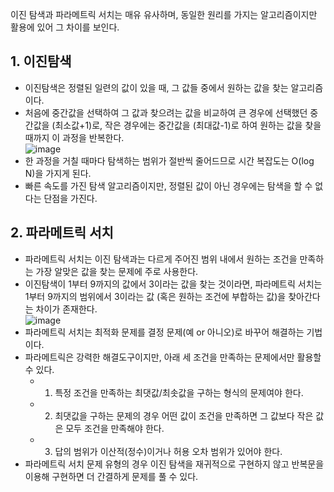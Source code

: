 
이진 탐색과 파라메트릭 서치는 매유 유사하며, 동일한 원리를 가지는 알고리즘이지만 활용에 있어 그 차이를 보인다.

## 1. 이진탐색
- 이진탐색은 정렬된 일련의 값이 있을 때, 그 값들 중에서 원하는 값을 찾는 알고리즘이다.
- 처음에 중간값을 선택하여 그 값과 찾으려는 값을 비교하여 큰 경우에 선택했던 중간값을 (최소값+1)로, 작은 경우에는 중간값을 (최대값-1)로 하여 원하는 값을 찾을 때까지 이 과정을 반복한다.  
 ![image](https://user-images.githubusercontent.com/29484377/136022841-e54a1b33-1423-410f-817d-1dc28615aa0e.png)
- 한 과정을 거칠 때마다 탐색하는 범위가 절반씩 줄어드므로 시간 복잡도는 O(log N)을 가지게 된다.
- 빠른 속도를 가진 탐색 알고리즘이지만, 정렬된 값이 아닌 경우에는 탐색을 할 수 없다는 단점을 가진다.

## 2. 파라메트릭 서치
- 파라메트릭 서치는 이진 탐색과는 다르게 주어진 범위 내에서 원하는 조건을 만족하는 가장 알맞은 값을 찾는 문제에 주로 사용한다.
- 이진탐색이 1부터 9까지의 값에서 3이라는 값을 찾는 것이라면, 파라메트릭 서치는 1부터 9까지의 범위에서 3이라는 값 (혹은 원하는 조건에 부합하는 값)을 찾아간다는 차이가 존재한다.  
![image](https://user-images.githubusercontent.com/29484377/136023418-78ff0dc5-b225-4b13-b366-fff791acd61b.png)
- 파라메트릭 서치는 최적화 문제를 결정 문제(예 or 아니오)로 바꾸어 해결하는 기법이다.
- 파라메트릭은 강력한 해결도구이지만, 아래 세 조건을 만족하는 문제에서만 활용할 수 있다.
  - 1. 특정 조건을 만족하는 최댓값/최솟값을 구하는 형식의 문제여야 한다.
  - 2. 최댓값을 구하는 문제의 경우 어떤 값이 조건을 만족하면 그 값보다 작은 값은 모두 조건을 만족해야 한다.
  - 3. 답의 범위가 이산적(정수)이거나 허용 오차 범위가 있어야 한다.
- 파라메트릭 서치 문제 유형의 경우 이진 탐색을 재귀적으로 구현하지 않고 반복문을 이용해 구현하면 더 간결하게 문제를 풀 수 있다.
